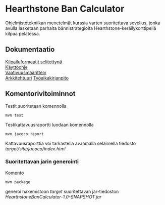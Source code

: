 # Hearthstone Ban Calculator    
Ohjelmistotekniikan menetelmät kurssia varten suoritettava sovellus, jonka avulla lasketaan parhaita bännistrategioita Hearthstone-keräilykorttipeliä kilpaa pelatessa. 

## Dokumentaatio
[Kilpailuformaatit selitettynä](https://github.com/AnttiLammi/otm-harjoitustyo/blob/master/dokumentaatio/formaatit.md)   
[Käyttöohje](https://github.com/AnttiLammi/otm-harjoitustyo/blob/master/dokumentaatio/kayttoohje.md)    
[Vaativuusmäärittely](https://github.com/AnttiLammi/otm-harjoitustyo/blob/master/dokumentaatio/vaativuusm%C3%A4%C3%A4rittely.md)    
[Arkkitehtuuri](https://github.com/AnttiLammi/otm-harjoitustyo/blob/master/dokumentaatio/arkkitehtuuri.md)
[Työaikakirjanpito](https://github.com/AnttiLammi/otm-harjoitustyo/blob/master/dokumentaatio/tuntikirjanpito.md)

## Komentorivitoiminnot
Testit suoritetaan komennolla   

```
mvn test    
```
Testikattavuusraportti luodaan komennolla

```
mvn jacoco:report
```

Kattavuusraporttia voi tarkastella avaamalla selaimella tiedosto _target/site/jacoco/index.html_

### Suoritettavan jarin generointi

Komento

```
mvn package
```

generoi hakemistoon _target_ suoritettavan jar-tiedoston _HearthstoneBanCalculator-1.0-SNAPSHOT.jar_


